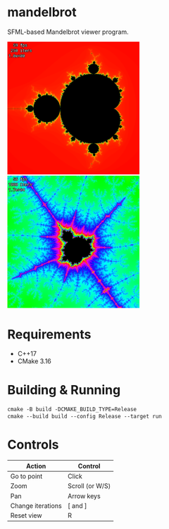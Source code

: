 # mandelbrot

SFML-based Mandelbrot viewer program.

<p float="middle">
    <img src="docs/mandelbrot.png" width="300"/>
    <img src="docs/zoomed.png"     width="300"/>
</p>

# Requirements
 * C++17
 * CMake 3.16

# Building & Running

```
cmake -B build -DCMAKE_BUILD_TYPE=Release
cmake --build build --config Release --target run
```

# Controls

| Action            | Control         |
| ----------------- | --------------- |
| Go to point       | Click           |
| Zoom              | Scroll (or W/S) |
| Pan               | Arrow keys      |
| Change iterations | [ and ]         |
| Reset view        | R               |
